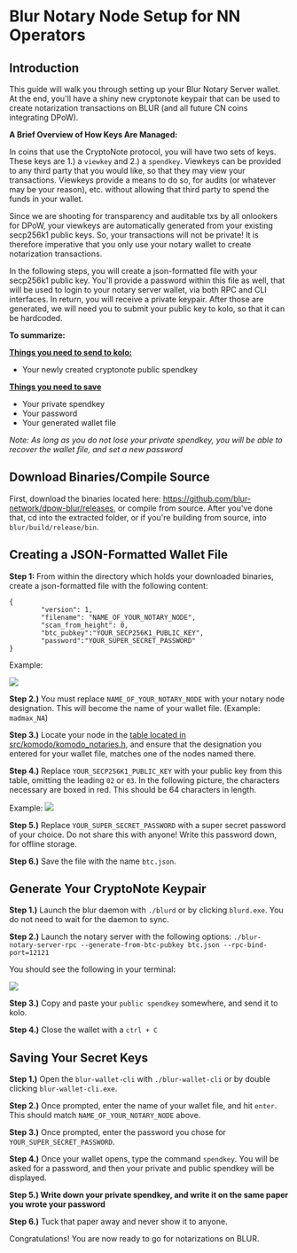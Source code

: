 # Blur Notary Node Setup for NN Operators

## Introduction

This guide will walk you through setting up your Blur Notary Server wallet.  At the end, you'll have a shiny new cryptonote keypair that can be used to create notarization transactions on BLUR (and all future CN coins integrating DPoW).

**A Brief Overview of How Keys Are Managed:** 

In coins that use the CryptoNote protocol, you will have two sets of keys.  These keys are 1.) a `viewkey` and 2.) a `spendkey`.  Viewkeys can be provided to any third party that you would like, so that they may view your transactions.  Viewkeys provide a means to do so, for audits (or whatever may be your reason), etc. without allowing that third party to spend the funds in your wallet.

Since we are shooting for transparency and auditable txs by all onlookers for DPoW, your viewkeys are automatically generated from your existing secp256k1 public keys.  So, your transactions will not be private! It is therefore imperative that you only use your notary wallet to create notarization transactions.

In the following steps, you will create a json-formatted file with your secp256k1 public key.  You'll provide a password within this file as well, that will be used to login to your notary server wallet, via both RPC and CLI interfaces.  In return, you will receive a private keypair.  After those are generated, we will need you to submit your public key to kolo, so that it can be hardcoded.

**To summarize:**

<u>**Things you need to send to kolo:**</u>
- Your newly created cryptonote public spendkey


<u>**Things you need to save**</u>
- Your private spendkey
- Your password
- Your generated wallet file

*Note: As long as you do not lose your private spendkey, you will be able to recover the wallet file, and set a new password*

## Download Binaries/Compile Source

First, download the binaries located here: https://github.com/blur-network/dpow-blur/releases, or compile from source. After you've done that, cd into the extracted folder, or if you're building from source, into `blur/build/release/bin`.


## Creating a JSON-Formatted Wallet File


**Step 1:** From within the directory which holds your downloaded binaries, create a json-formatted file with the following content: 


```
{
        "version": 1,
        "filename": "NAME_OF_YOUR_NOTARY_NODE",
        "scan_from_height": 0,
        "btc_pubkey":"YOUR_SECP256K1_PUBLIC_KEY",
        "password":"YOUR_SUPER_SECRET_PASSWORD"
}
```

Example:

![](https://i.ibb.co/BswkG8r/nn-4.png)


**Step 2.)** You must replace `NAME_OF_YOUR_NOTARY_NODE` with your notary node designation. This will become the name of your wallet file. (Example: `madmax_NA`)

**Step 3.)** Locate your node in the [table located in src/komodo/komodo_notaries.h](https://github.com/blur-network/dpow-blur/blob/dpow/src/komodo/komodo_notaries.h#L54), and ensure that the designation you entered for your wallet file, matches one of the nodes named there. 

**Step 4.)** Replace `YOUR_SECP256K1_PUBLIC_KEY` with your public key from this table, omitting the leading `02` or `03`.  In the following picture, the characters necessary are boxed in red.  This should be 64 characters in length. 

Example: ![](https://i.ibb.co/ScDYfb6/nn-1.png) 

**Step 5.)** Replace `YOUR_SUPER_SECRET_PASSWORD` with a super secret password of your choice.  Do not share this with anyone!  Write this password down, for offline storage. 

**Step 6.)** Save the file with the name `btc.json`. 


## Generate Your CryptoNote Keypair


**Step 1.)** Launch the blur daemon with `./blurd` or by clicking `blurd.exe`.  You do not need to wait for the daemon to sync. 

**Step 2.)** Launch the notary server with the following options: `./blur-notary-server-rpc --generate-from-btc-pubkey btc.json --rpc-bind-port=12121` 


You should see the following in your terminal: 

![](https://i.ibb.co/6Z8vdb7/nn-2.png)

**Step 3.)** Copy and paste your `public spendkey` somewhere, and send it to kolo. 

**Step 4.)** Close the wallet with a `ctrl + C` 


## Saving Your Secret Keys

**Step 1.)** Open the `blur-wallet-cli` with `./blur-wallet-cli` or by double clicking `blur-wallet-cli.exe`. 

**Step 2.)** Once prompted, enter the name of your wallet file, and hit `enter`.  This should match `NAME_OF_YOUR_NOTARY_NODE` above. 

**Step 3.)** Once prompted, enter the password you chose for `YOUR_SUPER_SECRET_PASSWORD`.  

**Step 4.)** Once your wallet opens, type the command `spendkey`.  You will be asked for a password, and then your private and public spendkey will be displayed. 

**Step 5.) Write down your private spendkey, and write it on the same paper you wrote your password** 

**Step 6.)** Tuck that paper away and never show it to anyone. 


Congratulations! You are now ready to go for notarizations on BLUR. 
